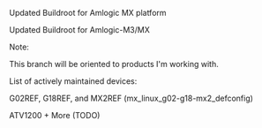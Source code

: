 Updated Buildroot for Amlogic MX platform

Updated Buildroot for Amlogic-M3/MX

Note:

This branch will be oriented to products I'm working with.

List of actively maintained devices:

G02REF, G18REF, and MX2REF (mx_linux_g02-g18-mx2_defconfig)

ATV1200 + More (TODO)
